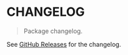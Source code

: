 # CHANGELOG

> Package changelog.

See [GitHub Releases](https://github.com/stdlib-js/number-uint32-base-to-binary-string/releases) for the changelog.